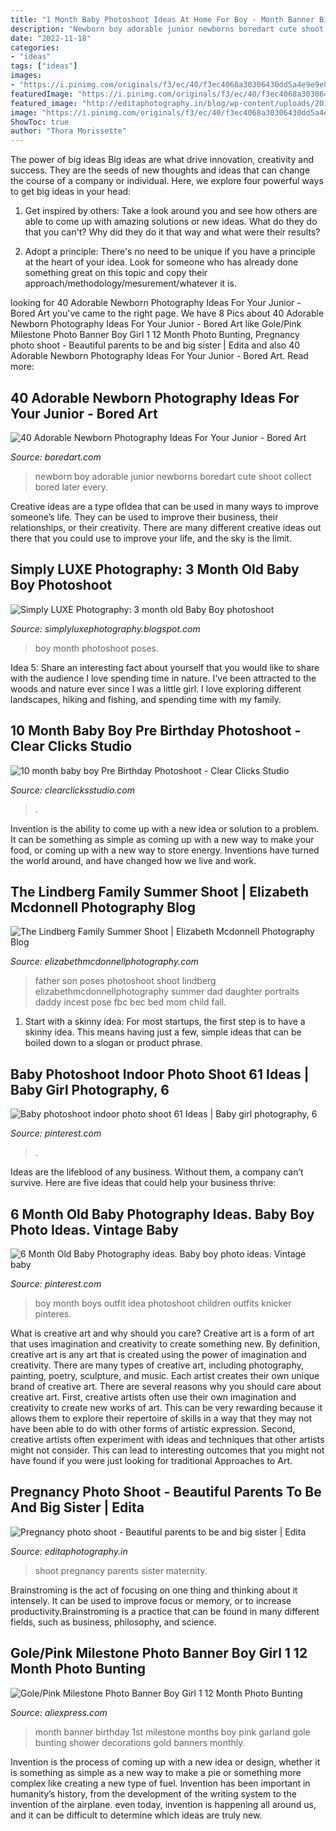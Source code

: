 ```yaml
---
title: "1 Month Baby Photoshoot Ideas At Home For Boy - Month Banner Birthday 1st Milestone Months Boy Pink Garland Gole Bunting Shower Decorations Gold Banners Monthly"
description: "Newborn boy adorable junior newborns boredart cute shoot collect bored later every"
date: "2022-11-18"
categories:
- "ideas"
tags: ["ideas"]
images:
- "https://i.pinimg.com/originals/f3/ec/40/f3ec4068a30306430dd5a4e9e9e82d0b.jpg"
featuredImage: "https://i.pinimg.com/originals/f3/ec/40/f3ec4068a30306430dd5a4e9e9e82d0b.jpg"
featured_image: "http://editaphotography.in/blog/wp-content/uploads/2018/01/Maternity_Photo_shoot_Pune_D_103.jpg"
image: "https://i.pinimg.com/originals/f3/ec/40/f3ec4068a30306430dd5a4e9e9e82d0b.jpg"
ShowToc: true
author: "Thora Morissette"
---
```



The power of big ideas
Big ideas are what drive innovation, creativity and success. They are the seeds of new thoughts and ideas that can change the course of a company or individual. Here, we explore four powerful ways to get big ideas in your head:
1. Get inspired by others: Take a look around you and see how others are able to come up with amazing solutions or new ideas. What do they do that you can't? Why did they do it that way and what were their results?

2. Adopt a principle: There's no need to be unique if you have a principle at the heart of your idea. Look for someone who has already done something great on this topic and copy their approach/methodology/mesurement/whatever it is.

	

		
looking for 40 Adorable Newborn Photography Ideas For Your Junior - Bored Art you've came to the right page. We have 8 Pics about 40 Adorable Newborn Photography Ideas For Your Junior - Bored Art like Gole/Pink Milestone Photo Banner Boy Girl 1 12 Month Photo Bunting, Pregnancy photo shoot - Beautiful parents to be and big sister | Edita and also 40 Adorable Newborn Photography Ideas For Your Junior - Bored Art. Read more:
		
    
## 40 Adorable Newborn Photography Ideas For Your Junior - Bored Art

<img loading=lazy src="https://www.boredart.com/wp-content/uploads/2015/12/Adorable-newborn-Photography-Ideas-For-Your-Junior-11.jpg" onerror="this.onerror=null;this.src='https://tse4.mm.bing.net/th?id=OIP.egHoG4t-nIzjBtvFvjQ-NwHaLH&amp;pid=15.1';" alt="40 Adorable Newborn Photography Ideas For Your Junior - Bored Art">

_Source: boredart.com_

>newborn boy adorable junior newborns boredart cute shoot collect bored later every. 

	

Creative ideas are a type ofIdea that can be used in many ways to improve someone’s life. They can be used to improve their business, their relationships, or their creativity. There are many different creative ideas out there that you could use to improve your life, and the sky is the limit.

    
## Simply LUXE Photography: 3 Month Old Baby Boy Photoshoot

<img loading=lazy src="http://2.bp.blogspot.com/-_SHPM-ehCS0/T2pWFhyhwWI/AAAAAAAAZXc/5FaYk0JubaA/s640/jacob5.jpg" onerror="this.onerror=null;this.src='https://tse2.mm.bing.net/th?id=OIP.Au_mgzJ0ZxPRF_ExEhOw-wAAAA&amp;pid=15.1';" alt="Simply LUXE Photography: 3 month old Baby Boy photoshoot">

_Source: simplyluxephotography.blogspot.com_

>boy month photoshoot poses. 

	

Idea 5: Share an interesting fact about yourself that you would like to share with the audience
I love spending time in nature. I've been attracted to the woods and nature ever since I was a little girl. I love exploring different landscapes, hiking and fishing, and spending time with my family.

    
## 10 Month Baby Boy Pre Birthday Photoshoot - Clear Clicks Studio

<img loading=lazy src="https://www.clearclicksstudio.com/wp-content/uploads/2020/02/Pre-birthday-shoot_www.clearclicksstudio.com-1585.jpg" onerror="this.onerror=null;this.src='https://tse2.mm.bing.net/th?id=OIP.JJa2wmYDrB0RMsqUC1yAYQHaLH&amp;pid=15.1';" alt="10 month baby boy Pre Birthday Photoshoot - Clear Clicks Studio">

_Source: clearclicksstudio.com_

>. 

	

Invention is the ability to come up with a new idea or solution to a problem. It can be something as simple as coming up with a new way to make your food, or coming up with a new way to store energy. Inventions have turned the world around, and have changed how we live and work.

    
## The Lindberg Family Summer Shoot | Elizabeth Mcdonnell Photography Blog

<img loading=lazy src="http://elizabethmcdonnellphotography.com/blog/wp-content/uploads/2013/09/Lindberg-Family-124.jpg" onerror="this.onerror=null;this.src='https://tse1.mm.bing.net/th?id=OIP.Z1c7SHdMbmGtHLXstSNsNAHaLH&amp;pid=15.1';" alt="The Lindberg Family Summer Shoot | Elizabeth Mcdonnell Photography Blog">

_Source: elizabethmcdonnellphotography.com_

>father son poses photoshoot shoot lindberg elizabethmcdonnellphotography summer dad daughter portraits daddy incest pose fbc bec bed mom child fall. 

	

1. Start with a skinny idea: For most startups, the first step is to have a skinny idea. This means having just a few, simple ideas that can be boiled down to a slogan or product phrase.

    
## Baby Photoshoot Indoor Photo Shoot 61 Ideas | Baby Girl Photography, 6

<img loading=lazy src="https://i.pinimg.com/736x/b0/50/aa/b050aa16abc032676f7bff5db672006b.jpg" onerror="this.onerror=null;this.src='https://tse2.mm.bing.net/th?id=OIP.qu3117y-myYXrtMMxL6lDgAAAA&amp;pid=15.1';" alt="Baby photoshoot indoor photo shoot 61 Ideas | Baby girl photography, 6">

_Source: pinterest.com_

>. 

	

Ideas are the lifeblood of any business. Without them, a company can’t survive. Here are five ideas that could help your business thrive:

    
## 6 Month Old Baby Photography Ideas. Baby Boy Photo Ideas. Vintage Baby

<img loading=lazy src="https://i.pinimg.com/originals/f3/ec/40/f3ec4068a30306430dd5a4e9e9e82d0b.jpg" onerror="this.onerror=null;this.src='https://tse1.mm.bing.net/th?id=OIP.Kzo0iIxcXE5DlpDAVV_QaAHaLG&amp;pid=15.1';" alt="6 Month Old Baby Photography ideas. Baby boy photo ideas. Vintage baby">

_Source: pinterest.com_

>boy month boys outfit idea photoshoot children outfits knicker pinteres. 

	

What is creative art and why should you care?
Creative art is a form of art that uses imagination and creativity to create something new. By definition, creative art is any art that is created using the power of imagination and creativity. There are many types of creative art, including photography, painting, poetry, sculpture, and music. Each artist creates their own unique brand of creative art.
There are several reasons why you should care about creative art. First, creative artists often use their own imagination and creativity to create new works of art. This can be very rewarding because it allows them to explore their repertoire of skills in a way that they may not have been able to do with other forms of artistic expression. Second, creative artists often experiment with ideas and techniques that other artists might not consider. This can lead to interesting outcomes that you might not have found if you were just looking for traditional Approaches to Art.

    
## Pregnancy Photo Shoot - Beautiful Parents To Be And Big Sister | Edita

<img loading=lazy src="http://editaphotography.in/blog/wp-content/uploads/2018/01/Maternity_Photo_shoot_Pune_D_103.jpg" onerror="this.onerror=null;this.src='https://tse1.mm.bing.net/th?id=OIP.jtfJMyKNNsjSYclL0hp_JgHaLH&amp;pid=15.1';" alt="Pregnancy photo shoot - Beautiful parents to be and big sister | Edita">

_Source: editaphotography.in_

>shoot pregnancy parents sister maternity. 

	

Brainstroming is the act of focusing on one thing and thinking about it intensely. It can be used to improve focus or memory, or to increase productivity.Brainstroming is a practice that can be found in many different fields, such as business, philosophy, and science.

    
## Gole/Pink Milestone Photo Banner Boy Girl 1 12 Month Photo Bunting

<img loading=lazy src="https://ae01.alicdn.com/kf/HTB11YccldzJ8KJjSspkq6zF7VXaR/Gole-Pink-Milestone-Photo-Banner-Boy-Girl-1-12-Month-Photo-Bunting-Garland-Baby-Shower-1st.jpg" onerror="this.onerror=null;this.src='https://tse2.mm.bing.net/th?id=OIP.GgDPAP6gmRG1_ACXSK1h9QHaHa&amp;pid=15.1';" alt="Gole/Pink Milestone Photo Banner Boy Girl 1 12 Month Photo Bunting">

_Source: aliexpress.com_

>month banner birthday 1st milestone months boy pink garland gole bunting shower decorations gold banners monthly. 

	

Invention is the process of coming up with a new idea or design, whether it is something as simple as a new way to make a pie or something more complex like creating a new type of fuel. Invention has been important in humanity’s history, from the development of the writing system to the invention of the airplane. even today, invention is happening all around us, and it can be difficult to determine which ideas are truly new.


